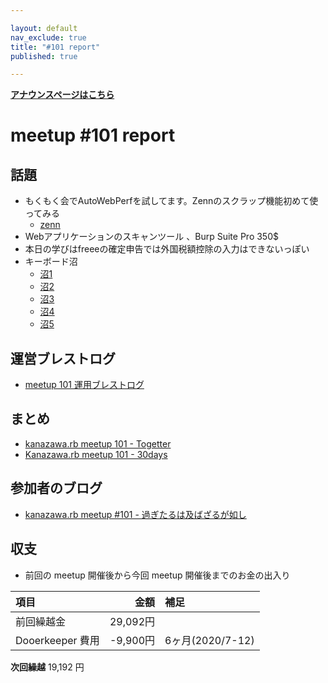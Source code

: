 ```yaml
---

layout: default
nav_exclude: true
title: "#101 report"
published: true

---
```


<div style="text-align: left;"><a href="../"><strong>アナウンスページはこちら</strong></a></div>

# meetup #101 report

## 話題

* もくもく会でAutoWebPerfを試してます。Zennのスクラップ機能初めて使ってみる
  + [zenn](https://zenn.dev/kentarom/scraps/3c3fbe96e71ca9)
* Webアプリケーションのスキャンツール 、Burp Suite Pro 350$
* 本日の学びはfreeeの確定申告では外国税額控除の入力はできないっぽい
* キーボード沼
  + [沼1](https://www.amazon.co.jp/gp/product/B000F1HWFU/ref=ppx_yo_dt_b_asin_title_o01_s00?ie=UTF8&psc=1)
  + [沼2](https://amzn.to/38MbFNq)
  + [沼3](https://yushakobo.jp/shop/7spro/)
  + [沼4](https://amzn.to/3bKODZ9)
  + [沼5](https://yushakobo.jp/shop/7spro/)


## 運営ブレストログ

* [meetup 101 運用ブレストログ](https://github.com/kanazawarb/meetup/wiki/meetup-101-%E9%81%8B%E7%94%A8%E3%83%96%E3%83%AC%E3%82%B9%E3%83%88%E3%83%AD%E3%82%B0)

## まとめ

* [kanazawa.rb meetup 101 - Togetter](https://togetter.com/li/1658577)
* [Kanazawa.rb meetup 101 - 30days](https://30d.jp/kzrb/91)

## 参加者のブログ

* [kanazawa\.rb meetup \#101 \- 過ぎたるは及ばざるが如し](https://cotton-desu.hatenablog.com/entry/2021/01/23/120000)

## 収支

* 前回の meetup 開催後から今回 meetup 開催後までのお金の出入り

|項目                           |金額         |補足                                               |
|:------------------------------|------------:|:--------------------------------------------------|
| 前回繰越金                    |    29,092円 |                                                   |
| Dooerkeeper 費用              |    -9,900円 | 6ヶ月(2020/7-12)                                   |

**次回繰越**  19,192 円